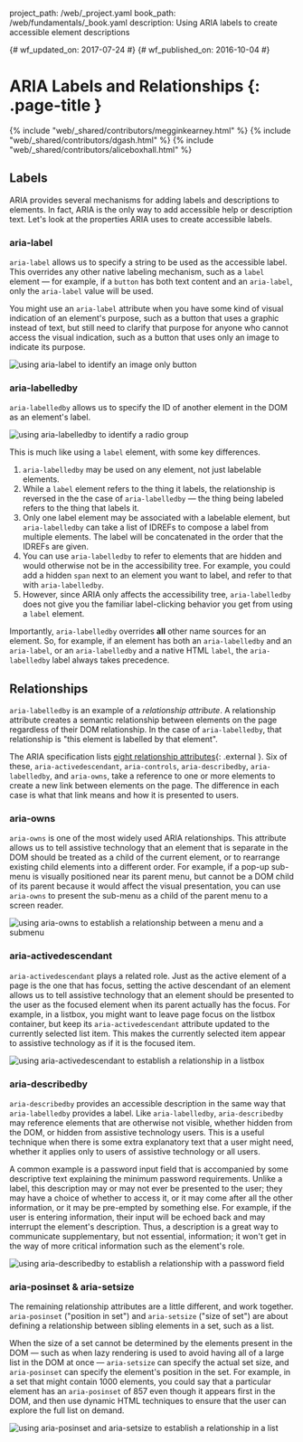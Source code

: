 project_path: /web/_project.yaml
book_path: /web/fundamentals/_book.yaml
description: Using ARIA labels to create accessible element descriptions


{# wf_updated_on: 2017-07-24 #}
{# wf_published_on: 2016-10-04 #}

# ARIA Labels and Relationships {: .page-title }

{% include "web/_shared/contributors/megginkearney.html" %}
{% include "web/_shared/contributors/dgash.html" %}
{% include "web/_shared/contributors/aliceboxhall.html" %}

## Labels

ARIA provides several mechanisms for adding labels and descriptions to elements.
In fact, ARIA is the only way to add accessible help or description text. Let's
look at the properties ARIA uses to create accessible labels.

### aria-label

`aria-label` allows us to specify a string to be used as the accessible label.
This overrides any other native labeling mechanism, such as a `label` element
&mdash; for example, if a `button` has both text content and an `aria-label`,
only the `aria-label` value will be used.

You might use an `aria-label` attribute when you have some kind of visual
indication of an element's purpose, such as a button that uses a graphic instead
of text, but still need to clarify that purpose for anyone who cannot access the
visual indication, such as a button that uses only an image to indicate its
purpose.

![using aria-label to identify an image only button](imgs/aria-label.jpg)

### aria-labelledby

`aria-labelledby` allows us to specify the ID of another element in the DOM as
an element's label.

![using aria-labelledby to identify a radio group](imgs/aria-labelledby.jpg)

This is much like using a `label` element, with some key differences.

 1. `aria-labelledby` may be used on any element, not just labelable elements.
 1. While a `label` element refers to the thing it labels, the relationship is
    reversed in the the case of `aria-labelledby` &mdash; the thing being
    labeled refers to the thing that labels it.
 1. Only one label element may be associated with a labelable element, but
    `aria-labelledby` can take a list of IDREFs to compose a label from multiple
    elements. The label will be concatenated in the order that the IDREFs are
    given.
 1. You can use `aria-labelledby` to refer to elements that are hidden and would
    otherwise not be in the accessibility tree. For example, you could add a
    hidden `span` next to an element you want to label, and refer to that with
    `aria-labelledby`.
 1. However, since ARIA only affects the accessibility tree, `aria-labelledby`
    does not give you the familiar label-clicking behavior you get from using a
    `label` element.

Importantly, `aria-labelledby` overrides **all** other name sources for an
element. So, for example, if an element has both an `aria-labelledby` and an
`aria-label`, or an `aria-labelledby` and a native HTML `label`, the
`aria-labelledby` label always takes precedence.

## Relationships

`aria-labelledby` is an example of a *relationship attribute*. A relationship
attribute creates a semantic relationship between elements on the page
regardless of their DOM relationship. In the case of `aria-labelledby`, that
relationship is "this element is labelled by that element".

The ARIA specification lists [eight relationship
attributes](https://www.w3.org/TR/wai-aria/states_and_properties#attrs_relationships){: .external }.
Six of these, `aria-activedescendant`, `aria-controls`, `aria-describedby`,
`aria-labelledby`, and `aria-owns`, take a reference to one or more elements to
create a new link between elements on the page. The difference in each case is
what that link means and how it is presented to users.

### aria-owns

`aria-owns` is one of the most widely used ARIA relationships. This attribute
allows us to tell assistive technology that an element that is separate in the
DOM should be treated as a child of the current element, or to rearrange
existing child elements into a different order. For example, if a pop-up
sub-menu is visually positioned near its parent menu, but cannot be a DOM child
of its parent because it would affect the visual presentation, you can use
`aria-owns` to present the sub-menu as a child of the parent menu to a screen
reader.

![using aria-owns to establish a relationship between a menu and a submenu](imgs/aria-owns.jpg)

### aria-activedescendant

`aria-activedescendant` plays a related role. Just as the active element of a
page is the one that has focus, setting the active descendant of an element
allows us to tell assistive technology that an element should be presented to
the user as the focused element when its parent actually has the focus. For
example, in a listbox, you might want to leave page focus on the listbox
container, but keep its `aria-activedescendant` attribute updated to the
currently selected list item. This makes the currently selected item appear to
assistive technology as if it is the focused item.

![using aria-activedescendant to establish a relationship in a listbox](imgs/aria-activedescendant.jpg)

### aria-describedby

`aria-describedby` provides an accessible description in the same way that
`aria-labelledby` provides a label. Like `aria-labelledby`, `aria-describedby`
may reference elements that are otherwise not visible, whether hidden from the
DOM, or hidden from assistive technology users. This is a useful technique when
there is some extra explanatory text that a user might need, whether it applies
only to users of assistive technology or all users.

A common example is a password input field that is accompanied by some
descriptive text explaining the minimum password requirements. Unlike a label,
this description may or may not ever be presented to the user; they may have a
choice of whether to access it, or it may come after all the other information,
or it may be pre-empted by something else. For example, if the user is entering
information, their input will be echoed back and may interrupt the element's
description. Thus, a description is a great way to communicate supplementary,
but not essential, information; it won't get in the way of more critical
information such as the element's role.

![using aria-describedby to establish a relationship with a password field](imgs/aria-describedby.jpg)

### aria-posinset & aria-setsize

The remaining relationship attributes are a little different, and work together.
`aria-posinset` ("position in set") and `aria-setsize` ("size of set") are about
defining a relationship between sibling elements in a set, such as a list.

When the size of a set cannot be determined by the elements present in the DOM
&mdash; such as when lazy rendering is used to avoid having all of a large list
in the DOM at once &mdash; `aria-setsize` can specify the actual set size, and
`aria-posinset` can specify the element's position in the set. For example, in a
set that might contain 1000 elements, you could say that a particular element
has an `aria-posinset` of 857 even though it appears first in the DOM, and then
use dynamic HTML techniques to ensure that the user can explore the full list on
demand.

![using aria-posinset and aria-setsize to establish a relationship in a list](imgs/aria-posinset.jpg)

